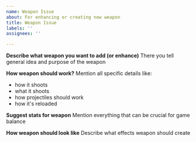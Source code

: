 ```yaml
---
name: Weapon Issue
about: For enhancing or creating new weapon
title: Weapon Issue
labels: ''
assignees: ''

---
```


**Describe what weapon you want to add (or enhance)**
There you tell general idea and purpose of the weapon

**How weapon should work?**
Mention all specific details like:
- how it shoots
- what it shoots
- how projectiles should work
- how it's reloaded

**Suggest stats for weapon**
Mention everything that can be crucial for game balance

**How weapon should look like**
Describe what effects weapon should create

